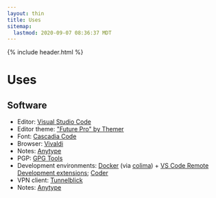 ```yaml
---
layout: thin
title: Uses
sitemap:
  lastmod: 2020-09-07 08:36:37 MDT
---
```


{% include header.html %}

# Uses

## Software

- Editor: [Visual Studio Code](https://code.visualstudio.com/)
- Editor theme: ["Future Pro" by Themer](https://themer.dev/future-pro)
- Font: [Cascadia Code](https://github.com/microsoft/cascadia-code)
- Browser: [Vivaldi](https://vivaldi.com/)
- Notes: [Anytype](https://anytype.io)
- PGP: [GPG Tools](https://gpgtools.org/)
- Development environments: [Docker](https://www.docker.com/) (via [colima](https://github.com/abiosoft/colima)) + [VS Code Remote Development extensions](https://marketplace.visualstudio.com/items?itemName=ms-vscode-remote.vscode-remote-extensionpack); [Coder](https://coder.com)
- VPN client: [Tunnelblick](https://tunnelblick.net/)
- Notes: [Anytype](https://anytype.io)
